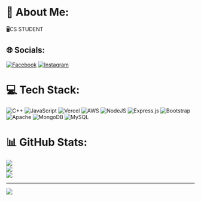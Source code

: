 # 💫 About Me:
🖥CS STUDENT


## 🌐 Socials:
[![Facebook](https://img.shields.io/badge/Facebook-%231877F2.svg?logo=Facebook&logoColor=white)](https://facebook.com/jimmy.boy.50767) [![Instagram](https://img.shields.io/badge/Instagram-%23E4405F.svg?logo=Instagram&logoColor=white)](https://instagram.com/z44.mqf) 

# 💻 Tech Stack:
![C++](https://img.shields.io/badge/c++-%2300599C.svg?style=for-the-badge&logo=c%2B%2B&logoColor=white) ![JavaScript](https://img.shields.io/badge/javascript-%23323330.svg?style=for-the-badge&logo=javascript&logoColor=%23F7DF1E) ![Vercel](https://img.shields.io/badge/vercel-%23000000.svg?style=for-the-badge&logo=vercel&logoColor=white) ![AWS](https://img.shields.io/badge/AWS-%23FF9900.svg?style=for-the-badge&logo=amazon-aws&logoColor=white) ![NodeJS](https://img.shields.io/badge/node.js-6DA55F?style=for-the-badge&logo=node.js&logoColor=white) ![Express.js](https://img.shields.io/badge/express.js-%23404d59.svg?style=for-the-badge&logo=express&logoColor=%2361DAFB) ![Bootstrap](https://img.shields.io/badge/bootstrap-%238511FA.svg?style=for-the-badge&logo=bootstrap&logoColor=white) ![Apache](https://img.shields.io/badge/apache-%23D42029.svg?style=for-the-badge&logo=apache&logoColor=white) ![MongoDB](https://img.shields.io/badge/MongoDB-%234ea94b.svg?style=for-the-badge&logo=mongodb&logoColor=white) ![MySQL](https://img.shields.io/badge/mysql-%2300000f.svg?style=for-the-badge&logo=mysql&logoColor=white)
# 📊 GitHub Stats:
![](https://github-readme-stats.vercel.app/api?username=afrizaahmadmuqoffa&theme=dark&hide_border=false&include_all_commits=false&count_private=false)<br/>
![](https://github-readme-streak-stats.herokuapp.com/?user=afrizaahmadmuqoffa&theme=dark&hide_border=false)<br/>
![](https://github-readme-stats.vercel.app/api/top-langs/?username=afrizaahmadmuqoffa&theme=dark&hide_border=false&include_all_commits=false&count_private=false&layout=compact)

---
[![](https://visitcount.itsvg.in/api?id=afrizaahmadmuqoffa&icon=0&color=0)](https://visitcount.itsvg.in)

<!-- Proudly created with GPRM ( https://gprm.itsvg.in ) -->
